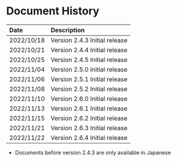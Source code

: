 # Document History

| Date       | Description                                   |
| :--------  | :-------------------------------------------- |
| 2022/10/18 | Version 2.4.3 Initial release                 |
| 2022/10/21 | Version 2.4.4 Initial release                 |
| 2022/10/25 | Version 2.4.5 Initial release                 |
| 2022/11/04 | Version 2.5.0 Initial release                 |
| 2022/11/06 | Version 2.5.1 Initial release                 |
| 2022/11/08 | Version 2.5.2 Initial release                 |
| 2022/11/10 | Version 2.6.0 Initial release                 |
| 2022/11/13 | Version 2.6.1 Initial release                 |
| 2022/11/15 | Version 2.6.2 Initial release                 |
| 2022/11/21 | Version 2.6.3 Initial release                 |
| 2022/11/22 | Version 2.6.4 Initial release                 |

- Documents before version 2.4.3 are only available in Japanese
